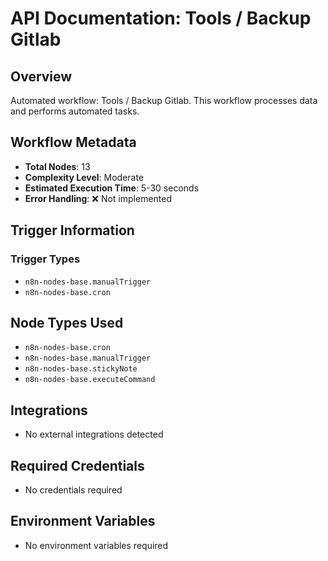 # API Documentation: Tools / Backup Gitlab

## Overview
Automated workflow: Tools / Backup Gitlab. This workflow processes data and performs automated tasks.

## Workflow Metadata
- **Total Nodes**: 13
- **Complexity Level**: Moderate
- **Estimated Execution Time**: 5-30 seconds
- **Error Handling**: ❌ Not implemented

## Trigger Information
### Trigger Types
- `n8n-nodes-base.manualTrigger`
- `n8n-nodes-base.cron`

## Node Types Used
- `n8n-nodes-base.cron`
- `n8n-nodes-base.manualTrigger`
- `n8n-nodes-base.stickyNote`
- `n8n-nodes-base.executeCommand`

## Integrations
- No external integrations detected

## Required Credentials
- No credentials required

## Environment Variables
- No environment variables required
